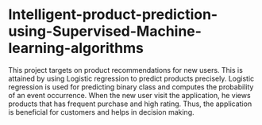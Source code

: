 # Intelligent-product-prediction-using-Supervised-Machine-learning-algorithms
This project targets on product recommendations for new users. This is attained by using Logistic regression to predict products precisely. Logistic regression is used for predicting binary class and computes the probability of an event occurrence. When the new user visit the application, he views products that has frequent purchase and high rating. Thus, the application is beneficial for customers and helps in decision making.
